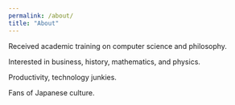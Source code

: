 ```yaml
---
permalink: /about/
title: "About"
---
```


Received academic training on computer science and philosophy. 

Interested in business, history, mathematics, and physics.

Productivity, technology junkies.

Fans of Japanese culture.